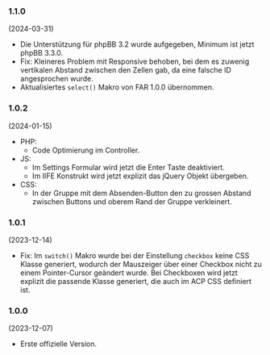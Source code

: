 ### 1.1.0
(2024-03-31)

* Die Unterstützung für phpBB 3.2 wurde aufgegeben, Minimum ist jetzt phpBB 3.3.0.
* Fix: Kleineres Problem mit Responsive behoben, bei dem es zuwenig vertikalen Abstand zwischen den Zellen gab, da eine falsche ID angesprochen wurde.
* Aktualisiertes `select()` Makro von FAR 1.0.0 übernommen.

### 1.0.2
(2024-01-15)

* PHP:
  * Code Optimierung im Controller.
* JS:
  * Im Settings Formular wird jetzt die Enter Taste deaktiviert.
  * Im IIFE Konstrukt wird jetzt explizit das jQuery Objekt übergeben.
* CSS:
  * In der Gruppe mit dem Absenden-Button den zu grossen Abstand zwischen Buttons und oberem Rand der Gruppe verkleinert.

### 1.0.1
(2023-12-14)

* Fix: Im `switch()` Makro wurde bei der Einstellung `checkbox` keine CSS Klasse generiert, wodurch der Mauszeiger über einer Checkbox nicht zu einem Pointer-Cursor geändert wurde. Bei Checkboxen wird jetzt explizit die passende Klasse generiert, die auch im ACP CSS definiert ist.

### 1.0.0
(2023-12-07)

* Erste offizielle Version.
